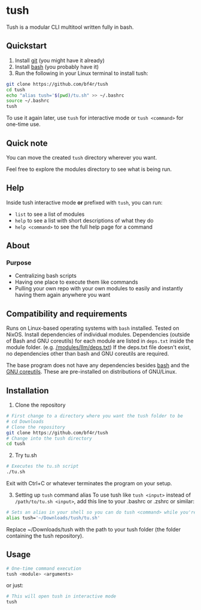 # tush
Tush is a modular CLI multitool written fully in bash.

## Quickstart
1. Install [git](https://git-scm.com/downloads/linux) (you might have it already)
2. Install [bash](https://www.gnu.org/software/bash/) (you probably have it)
3. Run the following in your Linux terminal to install tush:
```bash
git clone https://github.com/bf4r/tush
cd tush
echo "alias tush='$(pwd)/tu.sh" >> ~/.bashrc
source ~/.bashrc
tush
```
To use it again later, use `tush` for interactive mode or `tush <command>` for one-time use.

## Quick note
You can move the created `tush` directory wherever you want.

Feel free to explore the modules directory to see what is being run.

## Help
Inside tush interactive mode **or** prefixed with `tush`, you can run:
- `list` to see a list of modules
- `help` to see a list with short descriptions of what they do
- `help <command>` to see the full help page for a command

## About

### Purpose
- Centralizing bash scripts
- Having one place to execute them like commands
- Pulling your own repo with your own modules to easily and instantly having them again anywhere you want

## Compatibility and requirements
Runs on Linux-based operating systems with `bash` installed. Tested on NixOS.
Install dependencies of individual modules.
Dependencies (outside of Bash and GNU coreutils) for each module are listed in `deps.txt` inside the module folder. (e.g. [/modules/llm/deps.txt](https://github.com/bf4r/tush/tree/master/modules/llm/deps.txt))
If the deps.txt file doesn't exist, no dependencies other than bash and GNU coreutils are required.

The base program does not have any dependencies besides [bash](https://www.gnu.org/software/bash/) and the [GNU coreutils](https://www.gnu.org/software/coreutils/). These are pre-installed on distributions of GNU/Linux.

## Installation
1. Clone the repository
```bash
# First change to a directory where you want the tush folder to be
# cd Downloads
# Clone the repository
git clone https://github.com/bf4r/tush
# Change into the tush directory
cd tush
```

2. Try tu.sh
```bash
# Executes the tu.sh script
./tu.sh
```
Exit with Ctrl+C or whatever terminates the program on your setup.

3. Setting up `tush` command alias
To use tush like `tush <input>` instead of `/path/to/tu.sh <input>`, add this line to your .bashrc or .zshrc or similar:
```bash
# Sets an alias in your shell so you can do tush <command> while you're in it
alias tush='~/Downloads/tush/tu.sh'
```
Replace ~/Downloads/tush with the path to your tush folder (the folder containing the tush repository).

## Usage
```bash
# One-time command execution
tush <module> <arguments>
```
or just:
```bash
# This will open tush in interactive mode
tush
```

